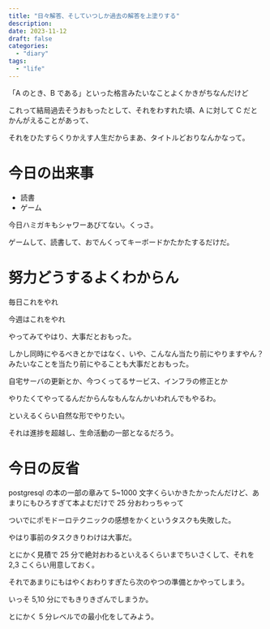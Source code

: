 ```yaml
---
title: "日々解答、そしていつしか過去の解答を上塗りする"
description:
date: 2023-11-12
draft: false
categories:
  - "diary"
tags:
  - "life"
---
```


「A のとき、B である」といった格言みたいなことよくかきがちなんだけど

これって結局過去そうおもったとして、それをわすれた頃、A に対して C だとかんがえることがあって、

それをひたすらくりかえす人生だからまあ、タイトルどおりなんかなって。

# 今日の出来事

- 読書
- ゲーム

今日ハミガキもシャワーあびてない。くっさ。

ゲームして、読書して、おでんくってキーボードかたかたするだけだ。

# 努力どうするよくわからん

毎日これをやれ

今週はこれをやれ

やってみてやはり、大事だとおもった。

しかし同時にやるべきとかではなく、いや、こんなん当たり前にやりますやん？みたいなことを当たり前にやることも大事だとおもった。

自宅サーバの更新とか、今つくってるサービス、インフラの修正とか

やりたくてやってるんだからんなもんなんかいわれんでもやるわ。

といえるくらい自然な形でやりたい。

それは進捗を超越し、生命活動の一部となるだろう。

# 今日の反省

postgresql の本の一部の章みて 5~1000 文字くらいかきたかったんだけど、あまりにもひろすぎて本よむだけで 25 分おわっちゃって

ついでにポモドーロテクニックの感想をかくというタスクも失敗した。

やはり事前のタスクきりわけは大事だ。

とにかく見積で 25 分で絶対おわるといえるくらいまでちいさくして、それを 2,3 こくらい用意しておく。

それであまりにもはやくおわりすぎたら次のやつの準備とかやってしまう。

いっそ 5,10 分にでもきりきざんでしまうか。

とにかく 5 分レベルでの最小化をしてみよう。
